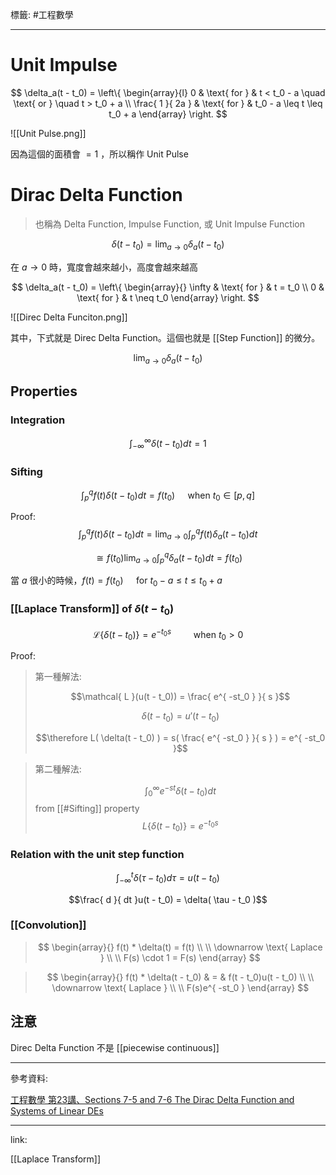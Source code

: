 標籤: #工程數學 

---

# Unit Impulse

$$
\delta_a(t - t_0) = 
\left\{
	\begin{array}{l}
		0 & \text{ for } & t < t_0 - a \quad \text{ or } \quad t > t_0 + a \\
		\frac{ 1 }{ 2a } & \text{ for } & t_0 - a \leq t \leq t_0 + a
	\end{array}
\right.
$$

![[Unit Pulse.png]]

因為這個的面積會 $=1$ ，所以稱作 Unit Pulse

# Dirac Delta Function

> 也稱為 Delta Function, Impulse Function, 或 Unit Impulse Function

$$\delta(t - t_0) = \lim_{ a \rightarrow 0 } \delta_a( t - t_0 )$$

在 $a \rightarrow 0$ 時，寬度會越來越小，高度會越來越高

$$
\delta_a(t - t_0) = 
\left\{
	\begin{array}{}
		\infty & \text{ for } & t = t_0 \\
		0 & \text{ for } & t \neq t_0
	\end{array}
\right.
$$

![[Direc Delta Funciton.png]]

其中，下式就是 Direc Delta Function。這個也就是 [[Step Function]] 的微分。

$$\lim_{ a \rightarrow 0 } \delta_a( t - t_0 )$$

## Properties

### Integration

$$\int_{ -\infty }^{ \infty }\delta(t - t_0)dt = 1$$

### Sifting

$$\int_p^q f(t)\delta(t - t_0)dt = f(t_0) \quad \text{ when } t_0 \in [p, q]$$

Proof:
$$\int_p^q f(t)\delta(t - t_0)dt = \lim_{ a \rightarrow 0 }\int_p^q f(t)\delta_a(t - t_0)dt$$

$$\cong f(t_0) \lim_{ a \rightarrow 0 }\int_p^q \delta_a(t - t_0)dt = f(t_0)$$

當 $a$ 很小的時候，$f(t) = f(t_0) \quad \text{ for } t_0 - a \leq t \leq t_0 + a$

### [[Laplace Transform]] of $\delta(t - t_0)$

$$\mathcal{ L }\{ \delta(t - t_0) \} = e^{ -t_0s } \qquad \text{ when } t_0 > 0$$

Proof:

> 第一種解法:
> 
> $$\mathcal{ L }(u(t - t_0)) = \frac{ e^{ -st_0 } }{ s }$$
> 
> $$\delta(t - t_0) = u'(t - t_0)$$
> 
> $$\therefore L( \delta(t - t_0) ) = s( \frac{ e^{ -st_0 } }{ s } ) = e^{ -st_0 }$$

> 第二種解法:
> 
> $$\int_0^\infty e^{ -st }\delta (t - t_0)dt$$
> from [[#Sifting]] property
> $$L\{ \delta(t - t_0) \} = e^{ -t_0s }$$

### Relation with the unit step function

$$\int_{ -\infty }^t \delta(\tau - t_0)d\tau = u(t - t_0)$$

$$\frac{ d }{ dt }u(t - t_0) = \delta( \tau - t_0 )$$

### [[Convolution]]

> $$
> \begin{array}{}
> 	f(t) * \delta(t) = f(t) \\ \\
> 	\downarrow \text{ Laplace } \\ \\
> 	F(s) \cdot 1 = F(s)
> \end{array}
> $$

> $$
> \begin{array}{}
> 	f(t) * \delta(t - t_0) & = & f(t - t_0)u(t - t_0) \\ \\
> 	\downarrow \text{ Laplace } \\ \\
> 	F(s)e^{ -st_0 }
> \end{array}
> $$

## 注意

Direc Delta Function 不是 [[piecewise continuous]]

---

參考資料:

[工程數學 第23講、Sections 7-5 and 7-6 The Dirac Delta Function and Systems of Linear DEs](https://youtu.be/clnW8db1WaQ)

---

link:

[[Laplace Transform]]